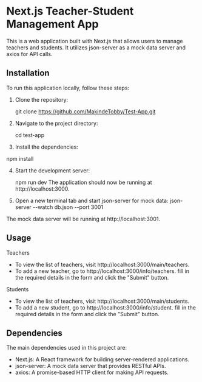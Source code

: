 # Next.js Teacher-Student Management App

This is a web application built with Next.js that allows users to manage teachers and students. It utilizes json-server as a mock data server and axios for API calls.

## Installation

To run this application locally, follow these steps:

1. Clone the repository:
 
   git clone https://github.com/MakindeTobby/Test-App.git
   
2. Navigate to the project directory:

   cd test-app

3. Install the dependencies:

  npm install

4. Start the development server:

   npm run dev
The application should now be running at http://localhost:3000.

5. Open a new terminal tab and start json-server for mock data:
  json-server --watch db.json --port 3001

The mock data server will be running at http://localhost:3001.

## Usage
Teachers
- To view the list of teachers, visit http://localhost:3000/main/teachers.
- To add a new teacher, go to http://localhost:3000/info/teachers. fill in the required details in the form and click the "Submit" button.

Students
- To view the list of teachers, visit http://localhost:3000/main/students.
- To add a new student, go to http://localhost:3000/info/student. fill in the required details in the form and click the "Submit" button.

## Dependencies
The main dependencies used in this project are:

- Next.js: A React framework for building server-rendered applications.
- json-server: A mock data server that provides RESTful APIs.
- axios: A promise-based HTTP client for making API requests.



   

